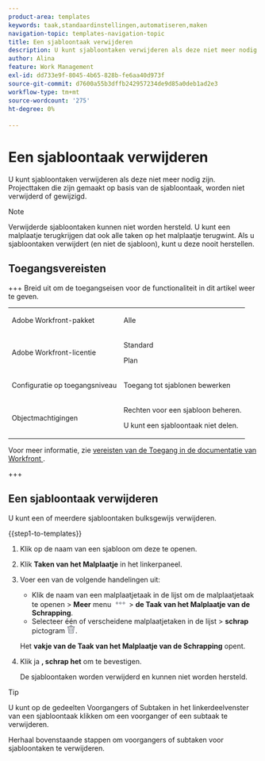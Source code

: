 ```yaml
---
product-area: templates
keywords: taak,standaardinstellingen,automatiseren,maken
navigation-topic: templates-navigation-topic
title: Een sjabloontaak verwijderen
description: U kunt sjabloontaken verwijderen als deze niet meer nodig zijn. Verwijderde sjabloontaken kunnen niet worden hersteld. Projecttaken die zijn gemaakt op basis van de sjabloontaak, worden niet verwijderd of gewijzigd.
author: Alina
feature: Work Management
exl-id: dd733e9f-8045-4b65-828b-fe6aa40d973f
source-git-commit: d7600a55b3dffb242957234de9d85a0deb1ad2e3
workflow-type: tm+mt
source-wordcount: '275'
ht-degree: 0%

---
```


# Een sjabloontaak verwijderen

U kunt sjabloontaken verwijderen als deze niet meer nodig zijn. Projecttaken die zijn gemaakt op basis van de sjabloontaak, worden niet verwijderd of gewijzigd.

>[!NOTE]
>
>Verwijderde sjabloontaken kunnen niet worden hersteld. U kunt een malplaatje terugkrijgen dat ook alle taken op het malplaatje terugwint. Als u sjabloontaken verwijdert (en niet de sjabloon), kunt u deze nooit herstellen.


## Toegangsvereisten

+++ Breid uit om de toegangseisen voor de functionaliteit in dit artikel weer te geven.

<table style="table-layout:auto"> 
 <col> 
 <col> 
 <tbody> 
  <tr> 
   <td role="rowheader"><p>Adobe Workfront-pakket</p></td> 
   <td> <p>Alle</p> </td> 
  </tr> 
  <tr> 
   <td role="rowheader"><p>Adobe Workfront-licentie</p></td> 
   <td> <p>Standard</p>
   <p>Plan</p> </td> 
  </tr> 
  <tr> 
   <td role="rowheader"><p>Configuratie op toegangsniveau</p></td> 
   <td> <p>Toegang tot sjablonen bewerken</p>  </td> 
  </tr> 
  <tr> 
   <td role="rowheader"><p>Objectmachtigingen</p> </td> 
   <td> <p>Rechten voor een sjabloon beheren.</p> <p>U kunt een sjabloontaak niet delen.</p> </td> 
  </tr> 
 </tbody> 
</table>

Voor meer informatie, zie [ vereisten van de Toegang in de documentatie van Workfront ](/help/quicksilver/administration-and-setup/add-users/access-levels-and-object-permissions/access-level-requirements-in-documentation.md).

+++

<!--Old:

<table style="table-layout:auto"> 
 <col> 
 <col> 
 <tbody> 
  <tr> 
   <td role="rowheader"><p>Adobe Workfront package</p></td> 
   <td> <p>Any</p> </td> 
  </tr> 
  <tr> 
   <td role="rowheader"><p>Adobe Workfront license*</p></td> 
   <td> <p>Standard </p>
   <p>Plan </p> </td> 
  </tr> 
  <tr> 
   <td role="rowheader"><p>Access level</p></td> 
   <td> <p>Edit access to Templates</p>  </td> 
  </tr> 
  <tr> 
   <td role="rowheader"><p>Object permissions</p> </td> 
   <td> <p>Manage permissions for a template.</p> <p>You cannot share a template task.</p> </td> 
  </tr> 
 </tbody> 
</table>-->

## Een sjabloontaak verwijderen

U kunt een of meerdere sjabloontaken bulksgewijs verwijderen.

{{step1-to-templates}}

1. Klik op de naam van een sjabloon om deze te openen.
1. Klik **Taken van het Malplaatje** in het linkerpaneel.
1. Voer een van de volgende handelingen uit:
   * Klik de naam van een malplaatjetaak in de lijst om de malplaatjetaak te openen > **Meer** menu ![ Meer menu ](assets/more-icon.png) > **de Taak van het Malplaatje van de Schrapping**.
   * Selecteer één of verscheidene malplaatjetaken in de lijst > **schrap** pictogram ![ pictogram van de Schrapping ](assets/delete.png).

   Het **vakje van de Taak van het Malplaatje van de Schrapping** opent.
1. Klik ja **, schrap het** om te bevestigen.

   De sjabloontaken worden verwijderd en kunnen niet worden hersteld.

>[!TIP]
>
>U kunt op de gedeelten Voorgangers of Subtaken in het linkerdeelvenster van een sjabloontaak klikken om een voorganger of een subtaak te verwijderen.
>
>Herhaal bovenstaande stappen om voorgangers of subtaken voor sjabloontaken te verwijderen.
